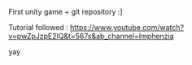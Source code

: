 First unity game + git repository :]

Tutorial followed :
https://www.youtube.com/watch?v=pwZpJzpE2lQ&t=567s&ab_channel=Imphenzia

yay
